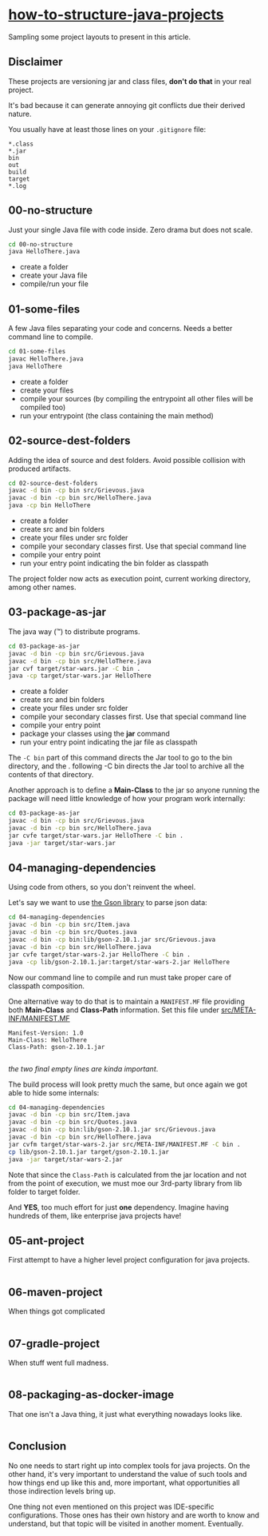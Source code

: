 # [how-to-structure-java-projects](https://github.com/sombriks/how-to-structure-java-projects)

Sampling some project layouts to present in this article.

## Disclaimer

These projects are versioning jar and class files, **don't do that** in your
real project. 

It's bad because it can generate annoying git conflicts due their derived nature.

You usually have at least those lines on your `.gitignore` file:

```.gitignore
*.class
*.jar
bin
out
build
target
*.log
```

## 00-no-structure

Just your single Java file with code inside. Zero drama but does not scale.

```bash
cd 00-no-structure
java HelloThere.java
```

- create a folder
- create your Java file
- compile/run your file

## 01-some-files

A few Java files separating your code and concerns. Needs a better command line
to compile.

```bash
cd 01-some-files
javac HelloThere.java
java HelloThere
```

- create a folder
- create your files
- compile your sources (by compiling the entrypoint all other files will be compiled too)
- run your entrypoint (the class containing the main method)

## 02-source-dest-folders

Adding the idea of source and dest folders. Avoid possible collision with
produced artifacts.

```bash
cd 02-source-dest-folders
javac -d bin -cp bin src/Grievous.java
javac -d bin -cp bin src/HelloThere.java
java -cp bin HelloThere
```

- create a folder
- create src and bin folders
- create your files under src folder
- compile your secondary classes first. Use that special command line
- compile your entry point
- run your entry point indicating the bin folder as classpath

The project folder now acts as execution point, current working directory, among
other names.

## 03-package-as-jar

The java way (:tm:) to distribute programs.

```bash
cd 03-package-as-jar
javac -d bin -cp bin src/Grievous.java
javac -d bin -cp bin src/HelloThere.java
jar cvf target/star-wars.jar -C bin . 
java -cp target/star-wars.jar HelloThere
```

- create a folder
- create src and bin folders
- create your files under src folder
- compile your secondary classes first. Use that special command line
- compile your entry point
- package your classes using the **jar** command
- run your entry point indicating the jar file as classpath

The `-C bin` part of this command directs the Jar tool to go to the bin
directory, and the . following -C bin directs the Jar tool to archive all the
contents of that directory.

Another approach is to define a **Main-Class** to the jar so anyone running the
package will need little knowledge of how your program work internally:

```bash
cd 03-package-as-jar
javac -d bin -cp bin src/Grievous.java
javac -d bin -cp bin src/HelloThere.java
jar cvfe target/star-wars.jar HelloThere -C bin . 
java -jar target/star-wars.jar
```

## 04-managing-dependencies

Using code from others, so you don't reinvent the wheel.

Let's say we want to use
[the Gson library](https://search.maven.org/artifact/com.google.code.gson/gson)
to parse json data:

```bash
cd 04-managing-dependencies
javac -d bin -cp bin src/Item.java
javac -d bin -cp bin src/Quotes.java
javac -d bin -cp bin:lib/gson-2.10.1.jar src/Grievous.java
javac -d bin -cp bin src/HelloThere.java
jar cvfe target/star-wars-2.jar HelloThere -C bin . 
java -cp lib/gson-2.10.1.jar:target/star-wars-2.jar HelloThere
```

Now our command line to compile and run must take proper care of classpath
composition.

One alternative way to do that is to maintain a `MANIFEST.MF` file providing
both **Main-Class** and **Class-Path** information.
Set this file under [src/META-INF/MANIFEST.MF](04-managing-dependencies/src/META-INF/MANIFEST.MF)

```manifest
Manifest-Version: 1.0
Main-Class: HelloThere
Class-Path: gson-2.10.1.jar


```

_the two final empty lines are kinda important_.

The build process will look pretty much the same, but once again we got able to
hide some internals:

```bash
cd 04-managing-dependencies
javac -d bin -cp bin src/Item.java
javac -d bin -cp bin src/Quotes.java
javac -d bin -cp bin:lib/gson-2.10.1.jar src/Grievous.java
javac -d bin -cp bin src/HelloThere.java
jar cvfm target/star-wars-2.jar src/META-INF/MANIFEST.MF -C bin .
cp lib/gson-2.10.1.jar target/gson-2.10.1.jar
java -jar target/star-wars-2.jar
```

Note that since the `Class-Path` is calculated from the jar location and not
from the point of execution, we must moe our 3rd-party library from lib folder
to target folder.

And **YES**, too much effort for just **one** dependency. 
Imagine having hundreds of them, like enterprise java projects have!

## 05-ant-project

First attempt to have a higher level project configuration for java projects.

```bash
```

## 06-maven-project

When things got complicated

```bash
```

## 07-gradle-project

When stuff went full madness.

```bash
```

## 08-packaging-as-docker-image 

That one isn't a Java thing, it just what everything nowadays looks like.

```bash
```

## Conclusion

No one needs to start right up into complex tools for java projects. On the
other hand, it's very important to understand the value of such tools and how
things end up like this and, more important, what opportunities all those
indirection levels bring up.

One thing not even mentioned on this project was IDE-specific configurations.
Those ones has their own history and are worth to know and understand, but that
topic will be visited in another moment. Eventually.
